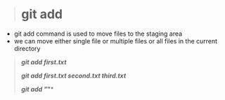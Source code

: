 > # git add

- git add command is used to move files to the staging area
- we can move either single file or multiple files or all files in the current directory

> ***git add first.txt***
> 
> ***git add first.txt second.txt third.txt***
> 
> ***git add "*"***
